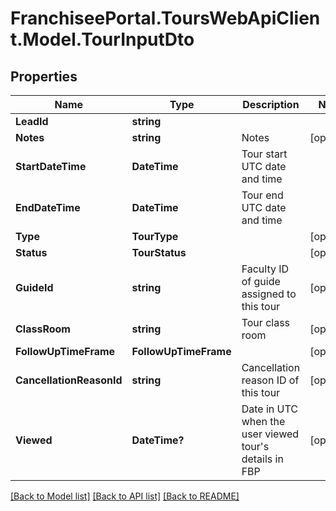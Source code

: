 # FranchiseePortal.ToursWebApiClient.Model.TourInputDto

## Properties

Name | Type | Description | Notes
------------ | ------------- | ------------- | -------------
**LeadId** | **string** |  | 
**Notes** | **string** | Notes | [optional] 
**StartDateTime** | **DateTime** | Tour start UTC date and time | 
**EndDateTime** | **DateTime** | Tour end UTC date and time | 
**Type** | **TourType** |  | [optional] 
**Status** | **TourStatus** |  | [optional] 
**GuideId** | **string** | Faculty ID of guide assigned to this tour | [optional] 
**ClassRoom** | **string** | Tour class room | [optional] 
**FollowUpTimeFrame** | **FollowUpTimeFrame** |  | [optional] 
**CancellationReasonId** | **string** | Cancellation reason ID of this tour | [optional] 
**Viewed** | **DateTime?** | Date in UTC when the user viewed tour&#39;s details in FBP | [optional] 

[[Back to Model list]](../README.md#documentation-for-models) [[Back to API list]](../README.md#documentation-for-api-endpoints) [[Back to README]](../README.md)

